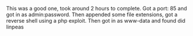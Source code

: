 This was a good one, took around 2 hours to complete.
Got a port: 85 and got in as admin:password. Then appended some file extensions, got a reverse shell using a php exploit. Then got in as www-data and found did linpeas